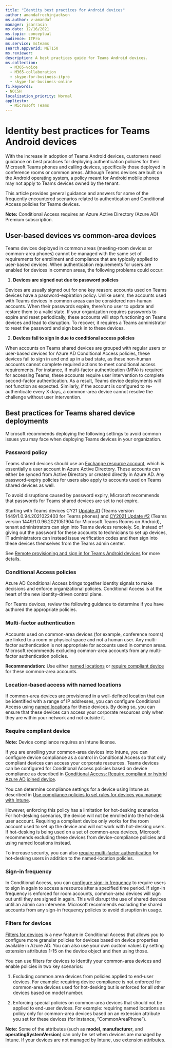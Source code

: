 ```yaml
---
title: "Identity best practices for Android devices"
author: amandafrechinjackson
ms.author: v-amandaf
manager: jsarrasin
ms.date: 12/16/2021
ms.topic: conceptual
audience: ITPro
ms.service: msteams
search.appverid: MET150 
ms.reviewer: 
description: A best practices guide for Teams Android devices.
ms.collection: 
  - M365-voice
  - M365-collaboration
  - skype-for-business-itpro
  - skype-for-business-online
f1.keywords:
- NOCSH
localization_priority: Normal
appliesto: 
  - Microsoft Teams
---
```


# Identity best practices for Teams Android devices

With the increase in adoption of Teams Android devices, customers need guidance on best practices for deploying authentication policies for their Microsoft Teams phones and calling devices, specifically those deployed in conference rooms or common areas. Although Teams devices are built on the Android operating system, a policy meant for Android mobile phones may not apply to Teams devices owned by the tenant.

This article provides general guidance and answers for some of the frequently encountered scenarios related to authentication and Conditional Access policies for Teams devices.

**Note:** Conditional Access requires an Azure Active Directory (Azure AD) Premium subscription.

## User-based devices vs common-area devices

Teams devices deployed in common areas (meeting-room devices or common-area phones) cannot be managed with the same set of requirements for enrollment and compliance that are typically applied to user-based devices. When authentication requirements for users are enabled for devices in common areas, the following problems could occur:

1.  **Devices are signed out due to password policies**

Devices are usually signed out for one key reason: accounts used on Teams devices have a password-expiration policy. Unlike users, the accounts used with Teams devices in common areas can be considered non-human accounts. When their passwords expire, there’s no user to update and restore them to a valid state. If your organization requires passwords to expire and reset periodically, these accounts will stop functioning on Teams devices and lead to disruption. To recover, it requires a Teams administrator to reset the password and sign back in to these devices.

2.  **Devices fail to sign in due to conditional access policies**

When accounts on Teams shared devices are grouped with regular users or user-based devices for Azure AD Conditional Access policies, these devices fail to sign in and end up in a bad state, as these non-human accounts cannot complete required actions to meet conditional access requirements. For instance, if multi-factor authentication (MFA) is required for accessing Teams, these accounts require user intervention to complete second-factor authentication. As a result, Teams device deployments will not function as expected. Similarly, if the account is configured to re-authenticate every X days, a common-area device cannot resolve the challenge without user intervention.

## Best practices for Teams shared device deployments 

Microsoft recommends deploying the following settings to avoid common issues you may face when deploying Teams devices in your organization.

### **Password policy** 

Teams shared devices should use an [Exchange resource account](https://docs.microsoft.com/exchange/recipients-in-exchange-online/manage-resource-mailboxes), which is essentially a user account in Azure Active Directory. These accounts can either be synced from Active Directory or created directly in Azure AD. Any password-expiry policies for users also apply to accounts used on Teams shared devices as well.

To avoid disruptions caused by password expiry, Microsoft recommends that passwords for Teams shared devices are set to not expire.

Starting with Teams devices CY21 [Update #1](https://support.microsoft.com/office/what-s-new-in-microsoft-teams-devices-eabf4d81-acdd-4b23-afa1-9ee47bb7c5e2#ID0EBD=Desk_phones) (Teams version 1449/1.0.94.2021022403 for Teams phones) and [CY2021 Update #2](https://support.microsoft.com/office/what-s-new-in-microsoft-teams-devices-eabf4d81-acdd-4b23-afa1-9ee47bb7c5e2#ID0EBD=Teams_Rooms_on_Android) (Teams version 1449/1.0.96.2021051904 for Microsoft Teams Rooms on Android), tenant administrators can sign into Teams devices remotely. So, instead of giving out the password for these accounts to technicians to set up devices, IT administrators can instead issue verification codes and then sign into these devices themselves from the Teams admin center.

See [Remote provisioning and sign in for Teams Android devices](https://docs.microsoft.com/MicrosoftTeams/devices/remote-provision-remote-login) for more details. 

### **Conditional Access policies** 

Azure AD Conditional Access brings together identity signals to make decisions and enforce organizational policies. Conditional Access is at the heart of the new identity-driven control plane.

For Teams devices, review the following guidance to determine if you have authored the appropriate policies.

### Multi-factor authentication 

Accounts used on common-area devices (for example, conference rooms) are linked to a room or physical space and not a human user. Any multi-factor authentication is not appropriate for accounts used in common areas. Microsoft recommends excluding common-area accounts from any multi-factor authentication policies.

**Recommendation:** Use either [named locations](https://docs.microsoft.com/azure/active-directory/conditional-access/location-condition) or [require compliant device](https://docs.microsoft.com/azure/active-directory/conditional-access/howto-conditional-access-policy-compliant-device) for these common-area accounts.

### Location-based access with named locations

If common-area devices are provisioned in a well-defined location that can be identified with a range of IP addresses, you can configure Conditional Access using [named locations](https://docs.microsoft.com/azure/active-directory/conditional-access/location-condition) for these devices. By doing so, you can ensure that these devices can access your corporate resources only when they are within your network and not outside it.

### Require compliant device

**Note:** Device compliance requires an Intune license.

If you are enrolling your common-area devices into Intune, you can configure device compliance as a control in Conditional Access so that only compliant devices can access your corporate resources. Teams devices can be configured for Conditional Access policies based on device compliance as described in [Conditional Access: Require compliant or hybrid Azure AD joined device](https://docs.microsoft.com/azure/active-directory/conditional-access/howto-conditional-access-policy-compliant-device).

You can determine compliance settings for a device using Intune as described in [Use compliance policies to set rules for devices you manage with Intune](https://docs.microsoft.com/intune/protect/device-compliance-get-started).

However, enforcing this policy has a limitation for hot-desking scenarios. For hot-desking scenarios, the device will not be enrolled into the hot-desk user account. Requiring a compliant device only works for the room account used to set up the device and will not work with hot-desking users. If hot-desking is being used on a set of common-area devices, Microsoft recommends excluding these devices from device-compliance policies and using named locations instead.

To increase security, you can also [require multi-factor authentication](https://docs.microsoft.com/azure/active-directory/authentication/tutorial-enable-azure-mfa) for hot-desking users in addition to the named-location policies.

### Sign-in frequency

In Conditional Access, you can [configure sign-in frequency](https://docs.microsoft.com/azure/active-directory/conditional-access/howto-conditional-access-session-lifetime#user-sign-in-frequency) to require users to sign in again to access a resource after a specified time period. If sign-in frequency is enforced for room accounts, common-area devices will sign out until they are signed in again. This will disrupt the use of shared devices until an admin can intervene. Microsoft recommends excluding the shared accounts from any sign-in frequency policies to avoid disruption in usage.

### Filters for devices

[Filters for devices](https://docs.microsoft.com/azure/active-directory/conditional-access/concept-condition-filters-for-devices) is a new feature in Conditional Access that allows you to configure more granular policies for devices based on device properties available in Azure AD. You can also use your own custom values by setting extension attributes 1-15 on the device object and then using those.

You can use filters for devices to identify your common-area devices and enable policies in two key scenarios:

1.  Excluding common area devices from policies applied to end-user devices. For example: requiring device compliance is not enforced for common-area devices used for hot-desking but is enforced for all other devices based on model number.

2.  Enforcing special policies on common-area devices that should not be applied to end-user devices. For example: requiring named locations as policy only for common-area devices based on an extension attribute you set for these devices (for instance, “CommonAreaPhone”).

**Note:** Some of the attributes (such as **model**, **manufacturer**, and **operatingSystemVersion**) can only be set when devices are managed by Intune. If your devices are not managed by Intune, use extension attributes.